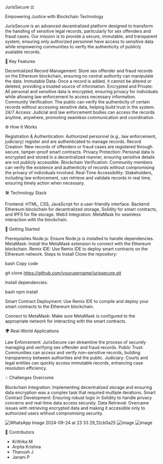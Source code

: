 JurisSecure ⚖️

Empowering Justice with Blockchain Technology

JurisSecure is an advanced decentralized platform designed to transform the handling of sensitive legal records, particularly for sex offenders and fraud cases. Our mission is to provide a secure, immutable, and transparent system, ensuring only authorized personnel have access to sensitive data while empowering communities to verify the authenticity of publicly available records.

🌟 Key Features

Decentralized Record Management: Store sex offender and fraud records on the Ethereum blockchain, ensuring no central authority can manipulate the data.
Immutable Data: Once a record is added, it cannot be altered or deleted, providing a trusted source of information.
Encrypted and Private: All personal and sensitive data is encrypted, ensuring privacy for individuals while allowing law enforcement to access necessary information.
Community Verification: The public can verify the authenticity of certain records without accessing sensitive data, helping build trust in the system.
24/7 Access: Judicial and law enforcement bodies can access the records anytime, anywhere, promoting seamless communication and coordination.

⚙️ How It Works

Registration & Authentication: Authorized personnel (e.g., law enforcement, judiciary) register and are authenticated to manage records.
Record Creation: New records of offenders or fraud cases are registered through secure, tamper-proof smart contracts.
Privacy Protection: Personal data is encrypted and stored in a decentralized manner, ensuring sensitive details are not publicly accessible.
Blockchain Verification: Community members can verify the existence and authenticity of records without compromising the privacy of individuals involved.
Real-Time Accessibility: Stakeholders, including law enforcement, can retrieve and validate records in real time, ensuring timely action when necessary.

🛠️ Technology Stack

Frontend: HTML, CSS, JavaScript for a user-friendly interface.
Backend: Ethereum blockchain for decentralized storage, Solidity for smart contracts, and IPFS for file storage.
Web3 Integration: MetaMask for seamless interaction with the blockchain.

🚀 Getting Started

Prerequisites
Node.js: Ensure Node.js is installed to handle dependencies.
MetaMask: Install the MetaMask extension to connect with the Ethereum blockchain.
Remix IDE: Use Remix IDE to deploy smart contracts on the Ethereum network.
Steps to Install
Clone the repository:

bash
Copy code

git clone https://github.com/yourusername/jurissecure.git

Install dependencies:

bash
npm install

Smart Contract Deployment:
Use Remix IDE to compile and deploy your smart contracts to the Ethereum blockchain.

Connect to MetaMask:
Make sure MetaMask is configured to the appropriate network for interacting with the smart contracts.

🌍 Real-World Applications

Law Enforcement: JurisSecure can streamline the process of securely managing and verifying sex offender and fraud records.
Public Trust: Communities can access and verify non-sensitive records, building transparency between authorities and the public.
Judiciary: Courts and legal entities can quickly access immutable records, enhancing case resolution efficiency.

💡 Challenges Overcome

Blockchain Integration: Implementing decentralized storage and ensuring data encryption was a complex task that required multiple iterations.
Smart Contract Development: Ensuring robust logic in Solidity to handle privacy concerns and real-time data access securely.
Data Retrieval: Overcame issues with retrieving encrypted data and making it accessible only to authorized users without compromising security.

![WhatsApp Image 2024-09-24 at 23 33 29_12cb0a25](https://github.com/user-attachments/assets/ca92c1a1-2456-4992-b83c-e3f9a0a9de86)
![image](https://github.com/user-attachments/assets/e578716e-3e8d-487a-b9d0-187238067861)
![image](https://github.com/user-attachments/assets/301bbb16-541d-4e8f-85bb-37b17c3749b5)


🤝 Contributors

- Krithika M
- Arpita Krishna
- Thanush J
- Janani P

